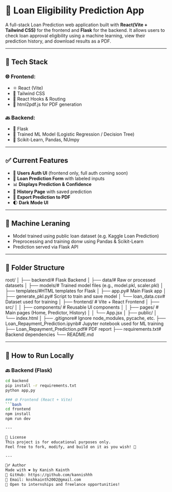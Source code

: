 # 🏦 Loan Eligibility Prediction App

A full-stack Loan Prediction web application built with **React(Vite + Tailwind CSS)** for the frontend and **Flask** for the backend. It allows users to check loan approval eligibility using a machine learning, view their prediction history, and download results as a PDF.

---

## 🔧 Tech Stack

### 🌐 Frontend:

- ⚛️ React (Vite)
- 🎨 Tailwind CSS
- 🧠 React Hooks & Routing
- 📄 html2pdf.js for PDF generation

### 🔙 Backend:

- 🐍 Flask
- 🔮 Trained ML Model (Logistic Regression / Decision Tree)
- 🧪 Scikit-Learn, Pandas, NUmpy

---

## ✅ Current Features

- 🔐 **Users Auth UI** (frontend only, full auth coming soon)
- 📝 **Loan Prediction Form** with labeled inputs
- 📊 **Displays Prediction & Confidence**
- 📂 **History Page** with saved prediction
- 📄 **Export Prediction to PDF**
- 🌓 **Dark Mode UI**

---

## 🧠 Machine Leraning

- Model trained using public loan dataset (e.g. Kaggle Loan Prediction)
- Preprocessing and training donw using Pandas & Scikit-Learn
- Prediction served via Flask API

---

## 📁 Folder Structure

root/
│
├── backend/# Flask Backend
│ ├── data/# Raw or processed datasets
│ ├── models/# Trained model files (e.g., model.pkl, scaler.pkl)
│ ├── templates/#HTML templates for Flask
│ ├── app.py# Main Flask app
│ ├── generate_pkl.py# Script to train and save model
│ └── loan_data.csv# Dataset used for training
│
├── frontend/ # Vite + React Frontend
│ ├── src/
│ │ ├── components/ # Reusable UI components
│ │ ├── pages/ # Main pages (Home, Predictor, History)
│ │ └── App.jsx
│ ├── public/
│ └── index.html
│
├── .gitignore# Ignore node_modules, pycache, etc.
├── Loan_Repayment_Prediction.ipynb# Jupyter notebook used for ML training
├── Loan_Repayment_Prediction.pdf# PDF report
├── requirements.txt# Backend dependencies
└── README.md

---

## 🚀 How to Run Locally

### 🔙 Backend (Flask)
``` bash
cd backend
pip install -r requirements.txt
python app,py

### 🌐 Frontend (React + Vite)
```bash 
cd frontend
npm install
npm run dev

---

📜 License
This project is for educational purposes only.
Feel free to fork, modify, and build on it as you wish! 🙌

---

🙋‍♂️ Author
Made with ❤️ by Kanish Kainth
🔗 GitHub: https://github.com/kannishhh
📧 Email: knshkainth2002@gmail.com
💼 Open to internships and freelance opportunities!